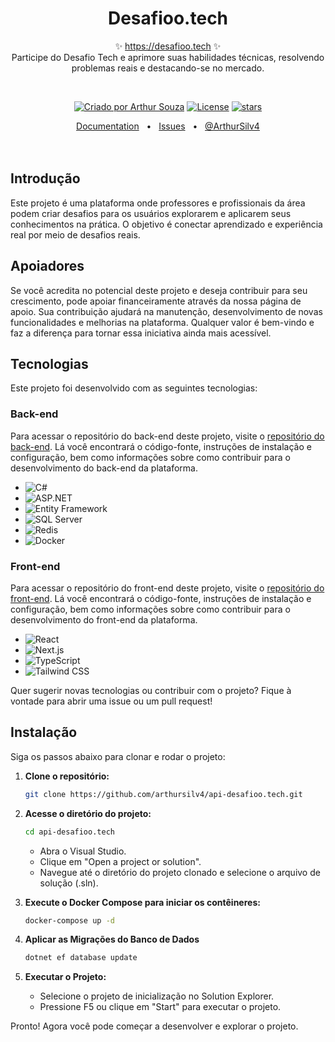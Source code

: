 <p align="center">
  <h1 align="center">Desafioo.tech</h1>
  <p align="center">
    ✨ <a href="https://desafioo.tech">https://desafioo.tech</a> ✨
    <br/>
    Participe do Desafio Tech e aprimore suas habilidades técnicas, resolvendo problemas reais e destacando-se no mercado.
  </p>
</p>
<br/>
<p align="center">
  <a href="" rel="nofollow"><img src="https://img.shields.io/badge/created%20by-@ArthurSilv4-4BBAAB.svg" alt="Criado por Arthur Souza"></a>
  <a href="https://opensource.org/licenses/MIT" rel="nofollow"><img src="https://img.shields.io/github/license/ArthurSilv4/api-desafioo.tech" alt="License"></a>
  <a href="https://github.com/arthursilv4/api-desafioo.tech" rel="nofollow"><img src="https://img.shields.io/github/stars/arthursilv4/api-desafioo.tech" alt="stars"></a>
</p>

<div align="center">
  <a href="https://arthursilv4.github.io/api-desafioo.tech/">Documentation</a>
  <span>&nbsp;&nbsp;•&nbsp;&nbsp;</span>
  <a href="https://github.com/arthursilv4/api-desafioo.tech/issues/new">Issues</a>
  <span>&nbsp;&nbsp;•&nbsp;&nbsp;</span>
  <a href="">@ArthurSilv4</a>
  <br />
</div>

<br/>
<br/>

## Introdução

Este projeto é uma plataforma onde professores e profissionais da área podem criar desafios para os usuários explorarem e aplicarem seus conhecimentos na prática. O objetivo é conectar aprendizado e experiência real por meio de desafios reais.

## Apoiadores

Se você acredita no potencial deste projeto e deseja contribuir para seu crescimento, pode apoiar financeiramente através da nossa página de apoio. Sua contribuição ajudará na manutenção, desenvolvimento de novas funcionalidades e melhorias na plataforma. Qualquer valor é bem-vindo e faz a diferença para tornar essa iniciativa ainda mais acessível.

## Tecnologias

Este projeto foi desenvolvido com as seguintes tecnologias:

### **Back-end**  
Para acessar o repositório do back-end deste projeto, visite o [repositório do back-end](https://github.com/arthursilv4/api-desafioo.tech). Lá você encontrará o código-fonte, instruções de instalação e configuração, bem como informações sobre como contribuir para o desenvolvimento do back-end da plataforma.

- ![C#](https://img.shields.io/badge/C%23-512BD4?style=for-the-badge&logo=csharp&logoColor=white)  
- ![ASP.NET](https://img.shields.io/badge/ASP.NET-512BD4?style=for-the-badge&logo=dotnet&logoColor=white)  
- ![Entity Framework](https://img.shields.io/badge/Entity%20Framework-512BD4?style=for-the-badge&logo=dotnet&logoColor=white)  
- ![SQL Server](https://img.shields.io/badge/SQL%20Server-CC2927?style=for-the-badge&logo=microsoft-sql-server&logoColor=white)  
- ![Redis](https://img.shields.io/badge/Redis-DC382D?style=for-the-badge&logo=redis&logoColor=white)  
- ![Docker](https://img.shields.io/badge/Docker-2496ED?style=for-the-badge&logo=docker&logoColor=white)  

### **Front-end**  
Para acessar o repositório do front-end deste projeto, visite o [repositório do front-end](https://github.com/arthursilv4/front-desafioo.tech). Lá você encontrará o código-fonte, instruções de instalação e configuração, bem como informações sobre como contribuir para o desenvolvimento do front-end da plataforma.

- ![React](https://img.shields.io/badge/React-61DAFB?style=for-the-badge&logo=react&logoColor=white)  
- ![Next.js](https://img.shields.io/badge/Next.js-000000?style=for-the-badge&logo=nextdotjs&logoColor=white)  
- ![TypeScript](https://img.shields.io/badge/TypeScript-3178C6?style=for-the-badge&logo=typescript&logoColor=white)  
- ![Tailwind CSS](https://img.shields.io/badge/Tailwind_CSS-06B6D4?style=for-the-badge&logo=tailwindcss&logoColor=white)  

Quer sugerir novas tecnologias ou contribuir com o projeto? Fique à vontade para abrir uma issue ou um pull request!




## Instalação

Siga os passos abaixo para clonar e rodar o projeto:

1. **Clone o repositório:**

    ```bash
    git clone https://github.com/arthursilv4/api-desafioo.tech.git
    ```

2. **Acesse o diretório do projeto:**

   ```bash
   cd api-desafioo.tech
   ```
    
   -	Abra o Visual Studio.
   -	Clique em "Open a project or solution".
   -	Navegue até o diretório do projeto clonado e selecione o arquivo de solução (.sln).

3. **Execute o Docker Compose para iniciar os contêineres:**
   ```bash
   docker-compose up -d
   ```
4. **Aplicar as Migrações do Banco de Dados**

   ```bash
   dotnet ef database update
   ```
5. **Executar o Projeto:**

    - Selecione o projeto de inicialização no Solution Explorer.
    - Pressione F5 ou clique em "Start" para executar o projeto.

Pronto! Agora você pode começar a desenvolver e explorar o projeto.


